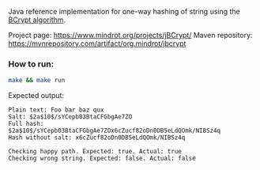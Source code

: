 Java reference implementation for one-way hashing of string using the [BCrypt algorithm](https://en.wikipedia.org/wiki/Bcrypt).

Project page: https://www.mindrot.org/projects/jBCrypt/
Maven repository: https://mvnrepository.com/artifact/org.mindrot/jbcrypt

### How to run:

```bash
make && make run
```

Expected output:

```
Plain text: Foo bar baz qux
Salt: $2a$10$/sYCepb03BtaCFGbgAe7ZO
Full hash: $2a$10$/sYCepb03BtaCFGbgAe7ZOx6cZucf82oDn0DB5eLdQOmk/NIBSz4q
Hash without salt: x6cZucf82oDn0DB5eLdQOmk/NIBSz4q

Checking happy path. Expected: true. Actual: true
Checking wrong string. Expected: false. Actual: false
```
